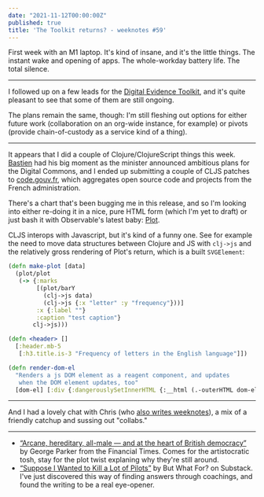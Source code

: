 ```yaml
---
date: "2021-11-12T00:00:00Z"
published: true
title: 'The Toolkit returns? - weeknotes #59'
---
```


First week with an M1 laptop. It's kind of insane, and it's the little things. The instant wake and opening of apps. The whole-workday battery life. The total silence. 

---

I followed up on a few leads for the [Digital Evidence Toolkit](https://digitalevidencetoolkit.org/), and it's quite pleasant to see that some of them are still ongoing.

The plans remain the same, though: I'm still fleshing out options for either future work (collaboration on an org-wide instance, for example) or pivots (provide chain-of-custody as a service kind of a thing).

---

It appears that I did a couple of Clojure/ClojureScript things this week. [Bastien](https://bzg.fr) had his big moment as the minister announced ambitious plans for the Digital Commons, and I ended up submitting a couple of CLJS patches to [code.gouv.fr](https://code.gouv.fr/), which aggregates open source code and projects from the French administration. 

There's a chart that's been bugging me in this release, and so I'm looking into either re-doing it in a nice, pure HTML form (which I'm yet to draft) or just bash it with Observable's latest baby: [Plot](https://observablehq.com/@observablehq/plot).

CLJS interops with Javascript, but it's kind of a funny one. See for example the need to move data structures between Clojure and JS with `clj->js` and the relatively gross rendering of Plot's return, which is a built `SVGElement`:

```clj
(defn make-plot [data]
  (plot/plot
   (-> {:marks
        [(plot/barY
          (clj->js data)
          (clj->js {:x "letter" :y "frequency"}))]
        :x {:label ""}
        :caption "test caption"}
       clj->js)))

(defn <header> []
  [:header.mb-5
   [:h3.title.is-3 "Frequency of letters in the English language"]])

(defn render-dom-el
  "Renders a js DOM element as a reagent component, and updates 
   when the DOM element updates, too"
  [dom-el] [:div {:dangerouslySetInnerHTML {:__html (.-outerHTML dom-el)}}])
```

---

And I had a lovely chat with Chris (who [also writes weeknotes](https://blog.chrislowis.co.uk/)), a mix of a friendly catchup and sussing out "collabs."

---

- [“Arcane, hereditary, all-male — and at the heart of British democracy”](https://www.ft.com/content/d5aebb99-0316-41a9-b19a-505713e4fb41) by George Parker from the Financial Times. Comes for the artistocratic tosh, stay for the plot twist explaning why they're still around.
- [“Suppose I Wanted to Kill a Lot of Pilots”](https://newsletter.butwhatfor.com/p/invert-always-invert-avoid-failure) by But What For? on Substack. I've just discovered this way of finding answers through coachings, and found the writing to be a real eye-opener.
